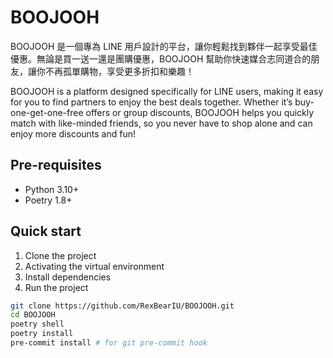 # BOOJOOH

BOOJOOH 是一個專為 LINE 用戶設計的平台，讓你輕鬆找到夥伴一起享受最佳優惠。無論是買一送一還是團購優惠，BOOJOOH 幫助你快速媒合志同道合的朋友，讓你不再孤單購物，享受更多折扣和樂趣！

BOOJOOH is a platform designed specifically for LINE users, making it easy for you to find partners to enjoy the best deals together. Whether it’s buy-one-get-one-free offers or group discounts, BOOJOOH helps you quickly match with like-minded friends, so you never have to shop alone and can enjoy more discounts and fun!

## Pre-requisites

- Python 3.10+
- Poetry 1.8+
## Quick start

1. Clone the project
2. Activating the virtual environment
3. Install dependencies
4. Run the project

```bash
git clone https://github.com/RexBearIU/BOOJOOH.git
cd BOOJOOH
poetry shell
poetry install
pre-commit install # for git pre-commit hook
```
